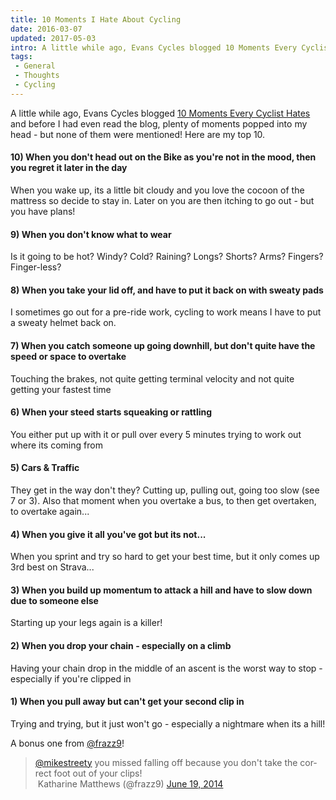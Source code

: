 ```yaml
---
title: 10 Moments I Hate About Cycling
date: 2016-03-07
updated: 2017-05-03
intro: A little while ago, Evans Cycles blogged 10 Moments Every Cyclist Hates and before I had even read the blog, plenty of moments popped into my head - but none of ...
tags:
 - General
 - Thoughts
 - Cycling
---
```


<p>A little while ago, Evans Cycles blogged <a href="http://blog.evanscycles.com/other_stuff/10-moments-every-cyclist-hates/">10 Moments Every Cyclist Hates</a> and before I had even read the blog, plenty of moments popped into my head - but none of them were mentioned! Here are my top 10.</p>
<h4>10) When you don't head out on the Bike as you're not in the mood, then you regret it later in the day</h4>
<p>When you wake up, its a little bit cloudy and you love the cocoon of the mattress so decide to stay in. Later on you are then itching to go out - but you have plans!</p>
<h4>9) When you don't know what to wear</h4>
<p>Is it going to be hot? Windy? Cold? Raining? Longs? Shorts? Arms? Fingers? Finger-less?</p>
<h4>8) When you take your lid off, and have to put it back on with sweaty pads</h4>
<p>I sometimes go out for a pre-ride work, cycling to work means I have to put a sweaty helmet back on.</p>
<h4>7) When you catch someone up going downhill, but don't quite have the speed or space to overtake</h4>
<p>Touching the brakes, not quite getting terminal velocity and not quite getting your fastest time</p>
<h4>6) When your steed starts squeaking or rattling</h4>
<p>You either put up with it or pull over every 5 minutes trying to work out where its coming from</p>
<h4>5) Cars & Traffic</h4>
<p>They get in the way don't they? Cutting up, pulling out, going too slow (see 7 or 3). Also that moment when you overtake a bus, to then get overtaken, to overtake again...</p>
<h4>4) When you give it all you've got but its not...</h4>
<p>When you sprint and try so hard to get your best time, but it only comes up 3rd best on Strava...</p>
<h4>3) When you build up momentum to attack a hill and have to slow down due to someone else</h4>
<p>Starting up your legs again is a killer!</p>
<h4>2) When you drop your chain - especially on a climb</h4>
<p>Having your chain drop in the middle of an ascent is the worst way to stop - especially if you're clipped in</p>
<h4>1) When you pull away but can't get your second clip in</h4>
<p>Trying and trying, but it just won't go - especially a nightmare when its a hill!</p>
<p>A bonus one from <a href="http://www.twitter.com/frazz9">@frazz9</a>!</p>
<blockquote class="twitter-tweet" lang="en"><a href="https://twitter.com/mikestreety">@mikestreety</a> you missed falling off because you don't take the correct foot out of your clips!<br>&nbsp;Katharine Matthews (@frazz9) <a href="https://twitter.com/frazz9/statuses/479722956772638720">June 19, 2014</a></blockquote>
<script async="" src="//platform.twitter.com/widgets.js" charset="utf-8"></script>